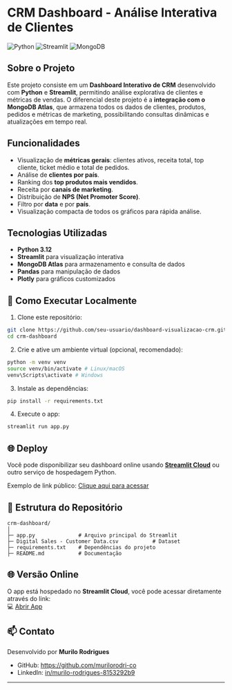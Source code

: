 # CRM Dashboard - Análise Interativa de Clientes

![Python](https://img.shields.io/badge/Python-3.12-blue)
![Streamlit](https://img.shields.io/badge/Streamlit-1.26-orange)
![MongoDB](https://img.shields.io/badge/MongoDB-Atlas-brightgreen)

## Sobre o Projeto
Este projeto consiste em um **Dashboard Interativo de CRM** desenvolvido com **Python** e **Streamlit**, permitindo análise explorativa de clientes e métricas de vendas. O diferencial deste projeto é a **integração com o MongoDB Atlas**, que armazena todos os dados de clientes, produtos, pedidos e métricas de marketing, possibilitando consultas dinâmicas e atualizações em tempo real.

## Funcionalidades
- Visualização de **métricas gerais**: clientes ativos, receita total, top cliente, ticket médio e total de pedidos.
- Análise de **clientes por país**.
- Ranking dos **top produtos mais vendidos**.
- Receita por **canais de marketing**.
- Distribuição de **NPS (Net Promoter Score)**.
- Filtro por **data** e por **país**.
- Visualização compacta de todos os gráficos para rápida análise.

## Tecnologias Utilizadas
- **Python 3.12**
- **Streamlit** para visualização interativa
- **MongoDB Atlas** para armazenamento e consulta de dados
- **Pandas** para manipulação de dados
- **Plotly** para gráficos customizados

## 🚀 Como Executar Localmente
1. Clone este repositório:
```bash
git clone https://github.com/seu-usuario/dashboard-visualizacao-crm.git
cd crm-dashboard
```

2. Crie e ative um ambiente virtual (opcional, recomendado):
```bash
python -m venv venv
source venv/bin/activate # Linux/macOS
venv\Scripts\activate # Windows
```

3. Instale as dependências:
```bash
pip install -r requirements.txt
```

4. Execute o app:
```bash
streamlit run app.py
```

## 🌐 Deploy
Você pode disponibilizar seu dashboard online usando **[Streamlit Cloud](https://streamlit.io/cloud)** ou outro serviço de hospedagem Python.

Exemplo de link público: [Clique aqui para acessar](https://share.streamlit.io/seu-usuario/crm-dashboard/main/app.py)

## 📝 Estrutura do Repositório
```
crm-dashboard/
│
├─ app.py              # Arquivo principal do Streamlit
├─ Digital Sales - Customer Data.csv           # Dataset
├─ requirements.txt    # Dependências do projeto
├─ README.md           # Documentação
```

## 🌐 Versão Online
O app está hospedado no **Streamlit Cloud**, você pode acessar diretamente através do link:  
💻 [Abrir App](https://data-cleaning-e-preprocessing-de-vendas-de-cafe-34dse96b4ihv3x.streamlit.app)

## 📫 Contato
Desenvolvido por **Murilo Rodrigues**
- GitHub: https://github.com/murilorodri-co
- LinkedIn: [in/murilo-rodrigues-8153292b9](https://www.linkedin.com/in/murilo-rodrigues-8153292b9)

---
